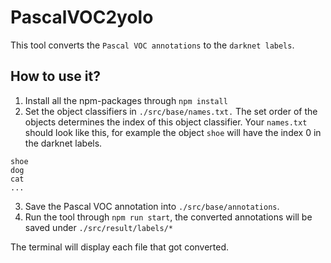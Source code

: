 # PascalVOC2yolo

This tool converts the ``Pascal VOC annotations`` to the ``darknet labels``. 

## How to use it?

1. Install all the npm-packages through ``npm install``
2. Set the object classifiers in ``./src/base/names.txt.`` The set order of the objects determines the index of this object classifier.
Your ``names.txt`` should look like this, for example the object ``shoe`` will have the index 0 in the darknet labels.
```
shoe
dog
cat
...
```
3. Save the Pascal VOC annotation into ``./src/base/annotations``.
4. Run the tool through ``npm run start``, the converted annotations will be saved under ``./src/result/labels/*``

The terminal will display each file that got converted.

